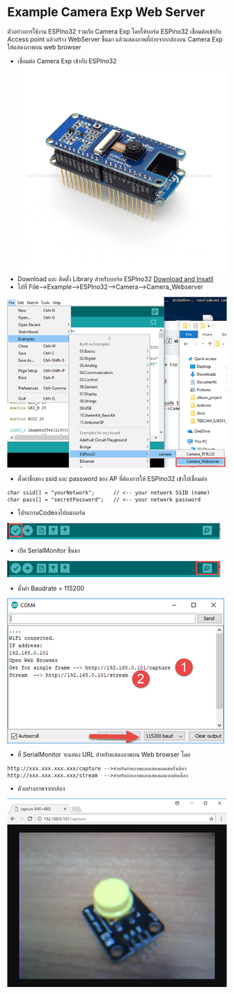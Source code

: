 # Example  Camera Exp Web Server
ตัวอย่างการใช้งาน ESPIno32 ร่วมกับ Camera Exp โดยให้บอร์ด ESPino32 เชื่อมต่อเข้ากับ Access point แล้วสร้าง WebServer ขึ้นมา แล้วแสดงภาพที่ถ่ายจากกล้องบน Camera Exp ให้แสดงภาพบน web browser

* เชื่อมต่อ Camera Exp เข้ากับ ESPIno32
![](006_wm.jpg)
* Download และ ติดตั้ง Library สำหรับบอร์ด ESPIno32 [Download and Insatll](https://github.com/ThaiEasyElec/ESPino32)
* ไปที่ File-->Example-->ESPIno32-->Camera-->Camera_Webserver

![](ex_cam_webserv.jpg)

* ตั้งค่าชื่อของ ssid และ password ของ AP ที่ต้องการให้ ESPino32 เข้าไปเชื่อมต่อ
```
char ssid[] = "yourNetwork";      // <-- your network SSID (name)
char pass[] = "secretPassword";   // <-- your network password
```
* โปรแกรมCodeลงไปบนบอร์ด

![](pic_prog.jpg)

* เปิด SerialMonitor ขึ้นมา

![](pic_serialmon.jpg)

* ตั้งค่า Baudrate = 115200 

![](serial_server.jpg)

* ที่ SerialMonitor จะแสดง URL สำหรับแสดงภาพบน Web browser โดย

```
http://xxx.xxx.xxx.xxx/capture -->สำหรับถ่ายภาพและแสดงผลแค่ครั้งเดียว
http://xxx.xxx.xxx.xxx/stream  -->สำหรับถ่ายภาพและแสดงผลแบบต่อเนื่อง

```

* ตัวอย่างภาพจากกล้อง

![](pic_serv_sample.jpg)
 
